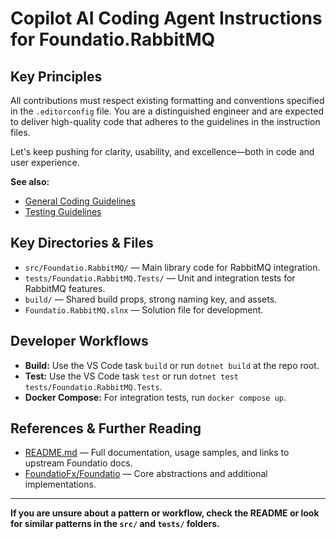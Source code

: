 # Copilot AI Coding Agent Instructions for Foundatio.RabbitMQ

## Key Principles

All contributions must respect existing formatting and conventions specified in the `.editorconfig` file. You are a distinguished engineer and are expected to deliver high-quality code that adheres to the guidelines in the instruction files.

Let's keep pushing for clarity, usability, and excellence—both in code and user experience.

**See also:**
- [General Coding Guidelines](instructions/general.instructions.md)
- [Testing Guidelines](instructions/testing.instructions.md)

## Key Directories & Files
- `src/Foundatio.RabbitMQ/` — Main library code for RabbitMQ integration.
- `tests/Foundatio.RabbitMQ.Tests/` — Unit and integration tests for RabbitMQ features.
- `build/` — Shared build props, strong naming key, and assets.
- `Foundatio.RabbitMQ.slnx` — Solution file for development.

## Developer Workflows
- **Build:** Use the VS Code task `build` or run `dotnet build` at the repo root.
- **Test:** Use the VS Code task `test` or run `dotnet test tests/Foundatio.RabbitMQ.Tests`.
- **Docker Compose:** For integration tests, run `docker compose up`.

## References & Further Reading
- [README.md](../README.md) — Full documentation, usage samples, and links to upstream Foundatio docs.
- [FoundatioFx/Foundatio](https://github.com/FoundatioFx/Foundatio) — Core abstractions and additional implementations.

---

**If you are unsure about a pattern or workflow, check the README or look for similar patterns in the `src/` and `tests/` folders.**
